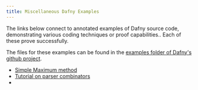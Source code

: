 ```yaml
---
title: Miscellaneous Dafny Examples
---
```


The links below connect to annotated examples of Dafny source code,
demonstrating various coding techniques or proof capabilities..
Each of these prove successfully.

The files for these examples can be found in 
the [examples folder of Dafny's github project](https://github.com/davidcok/dafny/tree/cok-2819/docs/examples).

- [Simple Maximum method](https://github.com/davidcok/dafny/tree/cok-2819/docs/examples/maximum.dfy)
- [Tutorial on parser combinators](https://github.com/davidcok/dafny/tree/cok-2819/docs/examples/parser_combinators.dfy)
-
